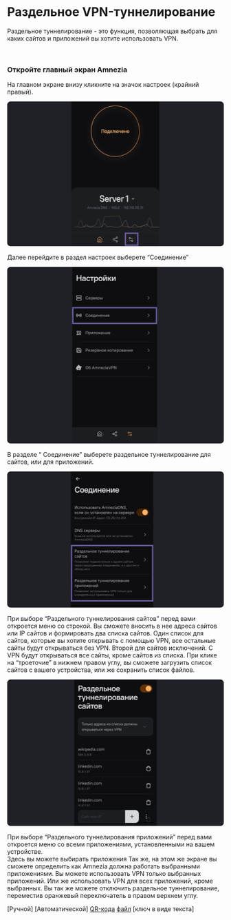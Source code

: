 # Раздельное VPN-туннелирование 

Раздельное туннелирование - это функция, позволяющая выбрать для каких сайтов и приложений вы хотите использовать  VPN.

&nbsp;

### Откройте главный экран Amnezia

 На главном экране внизу кликните на значок настроек (крайний правый).

![instruction 1](https://raw.githubusercontent.com/Aftershock669/amnezia-open-docs/master/docs/ru/instructions/21_split_tuneling/img/st_ru_1.png)

Далее перейдите в раздел настроек  выберете “Соединение”

![instruction 1](https://raw.githubusercontent.com/Aftershock669/amnezia-open-docs/master/docs/ru/instructions/21_split_tuneling/img/st_ru_2.png)

В разделе “ Соединение” выберете раздельное туннелирование для  сайтов, или для приложений. 

![instruction 1](https://raw.githubusercontent.com/Aftershock669/amnezia-open-docs/master/docs/ru/instructions/21_split_tuneling/img/st_ru_3.png)

При выборе  “Раздельного туннелирования сайтов” перед вами откроется меню со строкой.
Вы сможете вносить в нее адреса сайтов или IP сайтов и формировать два списка  сайтов.
Один список для сайтов, которые вы хотите открывать с помощью VPN, все остальные сайты будут открываться без VPN.
Второй для сайтов исключений. C VPN будут открываться все сайты, кроме сайтов из списка.
При клике на “троеточие”  в нижнем правом углу, вы сможете загрузить список сайтов с вашего устройства, или же сохранить список файлов. 

![instruction 1](https://raw.githubusercontent.com/Aftershock669/amnezia-open-docs/master/docs/ru/instructions/21_split_tuneling/img/st_ru_4.png)

При выборе  “Раздельного туннелирования приложений” перед вами откроется меню со всеми  приложениями, установленными на вашем устройстве.  
Здесь вы можете выбирать приложения 
Так же, на этом же экране вы сможете определить как Amnezia должна работать выбранными приложениями.
Вы можете использовать VPN только выбранных приложений. 
Или же использовать VPN  для всех приложений, кроме выбранных. 
Вы так же можете отключить раздельное туннелирование, переместив оранжевый переключатель в правом верхнем углу. 

[amnezia-site-ext-link]: https://amnezia-web-nx1r.vercel.app
[about-int-link]: /about
[Как запустить свой VPN c помощью Amnezia]: https://amnezia-web-nx1r.vercel.app
[файл]: /about
[QR-кода]: /about
[ключа в виде текста]: /about
[инструкции]: /about  
[FAQ]: /about 
[телеграм чат]: /about 
[другим разделам инструкции]: /about
[Ручной]
[Автоматической]
[QR-кода]
[файл]
[ключ в виде текста]




